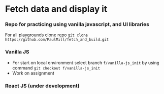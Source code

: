 # Fetch data and display it
### Repo for practicing using vanilla javascript, and UI libraries

For all playgrounds clone repo `git clone https://github.com/PaulMill/fetch_and_build.git`

### Vanilla JS
- For start on local environment select branch `f/vanilla-js_init` by using command `git checkout f/vanilla-js_init`
- Work on assignment

### React JS (under development)
